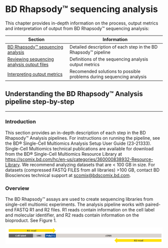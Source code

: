 # BD Rhapsody™ sequencing analysis

This chapter provides in-depth information on the process, output metrics and interpretation of output from BD Rhapsody™ sequencing analysis: 

| Section | Information |
|---------|-------------|
| [BD Rhapsody™ sequencing analysis](seq_analysis.md)    | Detailed description of each step in the BD Rhapsody™ pipeline      |
| [Reviewing sequencing analysis output files](../review_output_files.md)| Definitions of the sequencing analysis output metrics |
| [Interpreting output metrics](../interpret_output_files.md)  | Recomended solutions to possible problems during sequencing analysis |

## Understanding the BD Rhapsody™ Analysis pipeline step-by-step
___

### Introduction

This section provides an in-depth description of each step in the BD Rhapsody™ Analysis pipelines. For instructions on running the pipeline, see the BD® Single-Cell Multiomics Analysis Setup User Guide (23-21333). Single-Cell Multiomics technical publications are available for download from the BD® Single-Cell Multiomics Resource Library at <https://scomix.bd.com/hc/en-us/categories/360000838932-Resource-Library>. We recommend analyzing datasets that are < 100 GB in size. For datasets (compressed FASTQ FILES from all libraries) >100 GB, contact BD Biosciences technical support at <scomix@bdscomix.bd.com>.

### Overview

The BD Rhapsody™ assays are used to create sequencing libraries from single-cell multiomic experiments. The analysis pipeline works with paired-end FASTQ R1 and R2 files. R1 reads contain information on the cell label and molecular identifier, and R2 reads contain information on the bioproduct. See Figure 1.

![Read Structure](../images/read_structure.png)